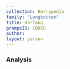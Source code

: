 ```yaml
---
collection: Harrypedia
family: "Longbottom"
title: Harfang
grampsID: I0050
author:
layout: person
---
```


### Analysis
